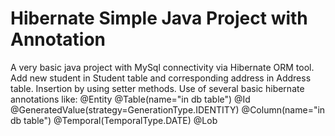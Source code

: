 # Hibernate Simple Java Project with Annotation

A very basic java project with MySql connectivity via Hibernate ORM tool.
Add new student in Student table and corresponding address in Address table.
Insertion by using setter methods.
Use of several basic hibernate annotations like:
  @Entity
  @Table(name="in db table")
  @Id
  @GeneratedValue(strategy=GenerationType.IDENTITY)
  @Column(name="in  db table")
  @Temporal(TemporalType.DATE)
  @Lob
